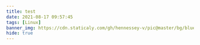 ```yaml
---
title: test
date: 2021-08-17 09:57:45
tags: [Linux]
banner_img: https://cdn.staticaly.com/gh/hennessey-v/pic@master/bg/blue-lake-v1.jpg
hide: true
---
```



